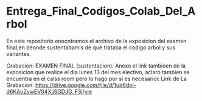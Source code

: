 # Entrega_Final_Codigos_Colab_Del_Arbol
En este repositorio enocntramos el archivo de la exposicion del examen final,en deonde sustentabamis de que trataba el codigo arbol y sus variantes.

Grabacion: EXAMEN FINAL (sustentacion):
Anexo el link tambioen de la exposicion que realice el dia lunes 13 del mes electivo, aclaro tambien se encuentra en el calss room pero lo hago por si es necesarioi:
Link de La Grabacion: https://drive.google.com/file/d/1uir6dol-d6KAoZywEV04XjjSGDJG_F3j/vie
